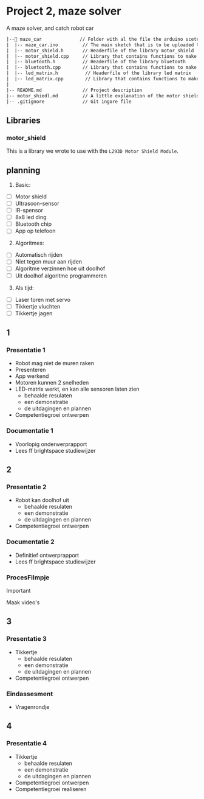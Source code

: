 # Project 2, maze solver

A maze solver, and catch robot car

```txt
|--📂 maze_car              // Folder with al the file the arduino scetch uses
|  |-- maze_car.ino         // The main sketch that is to be uploaded to the microcontroller
|  |-- motor_shield.h       // Headerfile of the library motor_shield
|  |-- motor_shield.cpp     // Library that contains functions to make the motor shield work
|  |-- bluetooth.h          // Headerfile of the library bluetooth
|  |-- bluetooth.cpp        // Library that contains functions to make the bluetooth-module work
|  |-- led_matrix.h          // Headerfile of the library led matrix
|  |-- led_matrix.cpp        // Library that contains functions to make the led matrix work
|
|-- README.md               // Project description
|-- motor_shiedl.md         // A little explanation of the motor shield
|-- .gitignore              // Git ingore file
```

## Libraries

### motor_shield

This is a library we wrote to use with the `L293D Motor Shield Module`.

## planning

1. Basic:
 - [ ] Motor shield
 - [ ] Ultrasoon-sensor
 - [ ] IR-spensor
 - [ ] 8x8 led ding
 - [ ] Bluetooth chip
 - [ ] App op telefoon

2. Algoritmes:
 - [ ] Automatisch rijden
 - [ ] Niet tegen muur aan rijden
 - [ ] Algoritme verzinnen hoe uit doolhof
 - [ ] Uit doolhof algoritme programmeren

3. Als tijd:
 - [ ] Laser toren met servo
 - [ ] Tikkertje vluchten
 - [ ] Tikkertje jagen

## 1

### Presentatie 1

- Robot mag niet de muren raken
- Presenteren
- App werkend
- Motoren kunnen 2 snelheden
- LED-matrix werkt, en kan alle sensoren laten zien
    - behaalde resulaten
    - een demonstratie
    - de uitdagingen en plannen
- Competentiegroei ontwerpen

### Documentatie 1

- Voorlopig onderwerprapport
- Lees ff brightspace studiewijzer

## 2

### Presentatie 2

- Robot kan doolhof uit
    - behaalde resulaten
    - een demonstratie
    - de uitdagingen en plannen
- Competentiegroei ontwerpen

### Documentatie 2

- Definitief ontwerprapport
- Lees ff brightspace studiewijzer

### ProcesFilmpje

> [!IMPORTANT]
> Maak video's

## 3

### Presentatie 3

- Tikkertje
    - behaalde resulaten
    - een demonstratie
    - de uitdagingen en plannen
- Competentiegroei ontwerpen

### Eindassesment

- Vragenrondje

## 4

### Presentatie 4

- Tikkertje
    - behaalde resulaten
    - een demonstratie
    - de uitdagingen en plannen
- Competentiegroei ontwerpen
- Competentiegroei realiseren
